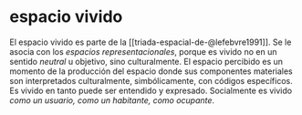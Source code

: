 # espacio vivido
<!-- limitar a la teoría de lefevre-->
El espacio vivido es parte de la [[triada-espacial-de-@lefebvre1991]]. Se le asocia con los *espacios representacionales*, porque es vivido no en un sentido *neutral* u objetivo, sino culturalmente. El espacio percibido es un momento de la producción del espacio donde sus componentes materiales son interpretados culturalmente, simbólicamente, con códigos específicos. Es vivido en tanto puede ser entendido y expresado. Socialmente es vivido *como un usuario, como un habitante, como ocupante*. 